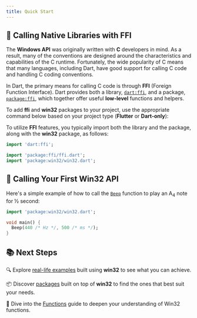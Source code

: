 ```yaml
---
title: Quick Start
---
```


## 🧩 Calling Native Libraries with FFI

The **Windows API** was originally written with **C** developers in mind. As a
result, many of the conventions are designed around the characteristics and
capabilities of the C runtime. Fortunately, the wide popularity of C means that
many languages, including Dart, have good support for calling C code and
handling C coding conventions.

In Dart, the primary means for calling C code is through **FFI**
(Foreign Function Interface). Dart provides both a library,
[`dart:ffi`][dart:ffi], and a package, [`package:ffi`][package:ffi], which
together offer useful **low-level** functions and helpers.

To add **ffi** and **win32** packages to your project, use the appropriate
command below based on your project type (**Flutter** or **Dart-only**):

<InstallPackagesCommand args="ffi win32" />

To utilize **FFI** features, you typically import both the library and the
package, along with the **win32** package, as follows:

```dart
import 'dart:ffi';

import 'package:ffi/ffi.dart';
import 'package:win32/win32.dart';
```

## 🚀 Calling Your First Win32 API

Here's a simple example of how to call the [`Beep`][Beep] function to play an
A<sub>4</sub> note for ½ second:

```dart title="beep.dart"
import 'package:win32/win32.dart';

void main() {
  Beep(440 /* Hz */, 500 /* ms */);
}
```

## 📚 Next Steps

🔍 Explore [real-life examples] built using **win32** to see what you can
achieve.

📦 Discover [packages](/packages) built on top of **win32** to find the ones
that best suit your needs.

📘 Dive into the [Functions] guide to deepen your understanding of Win32
functions.

[Beep]: https://learn.microsoft.com/windows/win32/api/utilapiset/nf-utilapiset-beep
[dart:ffi]: https://api.dart.dev/stable/dart-ffi/dart-ffi-library.html
[real-life examples]: https://win32.pub/examples
[Functions]: /docs/guides-concepts/functions
[package:ffi]: https://pub.dev/packages/ffi
